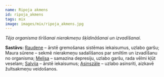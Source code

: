 ```yaml
---
name: Ripoja akmens
id: ripoja_akmens
tags: mix
image: images/mix/ripoja_akmens.jpg
---
```

*Tēja organisma tīrīšanai nierakmeņu šķīdināšanai un izvadīšanai.*

**Sastāvs:**
<a href="/mono/#raudene" target="_blank" rel="noopener noreferrer">Raudene</a> – ārstē gremošanas sistēmas iekaisumus, uzlabo garšu;
Maura sūrene – sekmē nierakmeņu sadalīšanos par smiltīm un izvadīšanu no organisma;
<a href="/mono/#melisa" target="_blank" rel="noopener noreferrer">Melisa</a> – samazina depresiju, uzlabo garšu, rada vēlmi kļūt veselam;
<a href="/mono/#salvija" target="_blank" rel="noopener noreferrer">Salvija</a> – ārstē iekaisumus;
<a href="/mono/#asinszale" target="_blank" rel="noopener noreferrer">Asinszāle</a> – uzlabo asinsriti, aizkavē žultsakmeņu veidošanos.